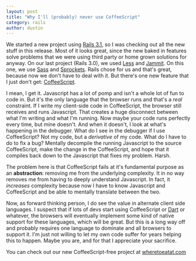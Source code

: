 ```yaml
---
layout: post
title: "Why I'll (probably) never use CoffeeScript"
category: rails
author: dustin
---
```


We started a new project using [Rails 3.1](http://rubyonrails.org/), so I was checking out all the new stuff in this release.  Most of it looks great, since the new baked in features solve problems that we were using third party or home grown solutions for anyway.  On our last project (Rails 3.0), we used [Less](http://lesscss.org/) and [Jammit](http://documentcloud.github.com/jammit/).  On this one, we use [Sass](http://sass-lang.com/) and [Sprockets](https://github.com/sstephenson/sprockets).  Rails chose for us and that's great, because now we don't have to deal with it.  But there's one new feature that I just don't get: [CoffeeScript](http://jashkenas.github.com/coffee-script/).

I mean, I get it.  Javascript has a lot of pomp and isn't a whole lot of fun to code in.  But it's the only language that the browser runs and that's a _real_ constraint.  If I write my client-side code in CoffeeScript, the browser still receives and runs Javascript.  That creates a huge disconnect between what I'm writing and what I'm running.  Now maybe your code runs perfectly every time, but mine doesn't.  And when it doesn't, I look at what's happening in the debugger.  What do I see in the debugger if I use CoffeeScript?  Not my code, but a _derivative_ of my code.  What do I have to do to fix a bug?  Mentally decompile the running Javascript to the source CoffeeScript, make the change in the CoffeeScript, and hope that it compiles back down to the Javascript that fixes my problem.  Harsh.

The problem here is that CoffeeScript fails at it's fundamental purpose as an **abstraction**: removing me from the underlying complexity.  It in no way removes me from having to deeply understand Javascript.  In fact, it _increases_ complexity because now I have to know Javascript and CoffeeScript and be able to mentally translate between the two.  

Now, as forward thinking person, I do see the value in alternate client side languages.  I suspect that if lots of devs start using CoffeeScript or [Dart](http://www.dartlang.org/) or whatever, the browsers will eventually implement some kind of native support for these languages, which will be great.  But this is a long way off and probably requires one language to dominate and all browsers to support it.  I'm just not willing to let my own code suffer for years helping this to happen.  Maybe you are, and for that I appreciate your sacrifice.

You can check out our new CoffeeScript-free project at [wheretoeatat.com](http://wheretoeatat.com/)
